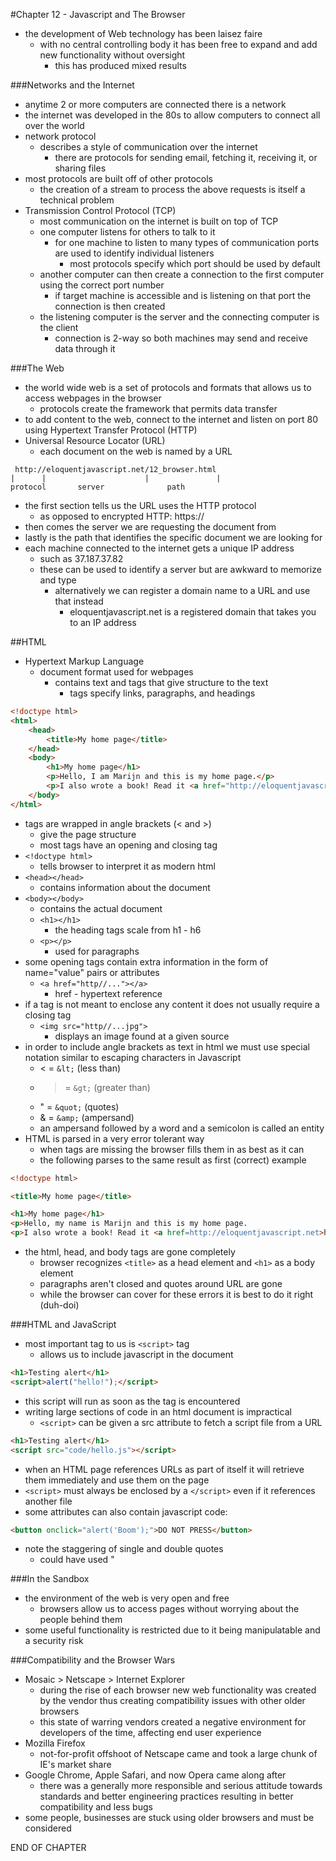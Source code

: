 #Chapter 12 - Javascript and The Browser
- the development of Web technology has been laisez faire
    - with no central controlling body it has been free to expand and add new functionality without oversight
        - this has produced mixed results

###Networks and the Internet
- anytime 2 or more computers are connected there is a network
- the internet was developed in the 80s to allow computers to connect all over the world
- network protocol
    - describes a style of communication over the internet
        - there are protocols for sending email, fetching it, receiving it, or sharing files
- most protocols are built off of other protocols
    - the creation of a stream to process the above requests is itself a technical problem
- Transmission Control Protocol (TCP)
    - most communication on the internet is built on top of TCP
    - one computer listens for others to talk to it
        - for one machine to listen to many types of communication ports are used to identify individual listeners
            - most protocols specify which port should be used by default
    - another computer can then create a connection to the first computer using the correct port number
        - if target machine is accessible and is listening on that port the connection is then created
    - the listening computer is the server and the connecting computer is the client
        - connection is 2-way so both machines may send and receive data through it

###The Web
- the world wide web is a set of protocols and formats that allows us to access webpages in the browser
    - protocols create the framework that permits data transfer
- to add content to the web, connect to the internet and listen on port 80 using Hypertext Transfer Protocol (HTTP)
- Universal Resource Locator (URL)
    - each document on the web is named by a URL
```
 http://eloquentjavascript.net/12_browser.html
|      |                      |               |
protocol       server              path
```
- the first section tells us the URL uses the HTTP protocol
    - as opposed to encrypted HTTP: https://
- then comes the server we are requesting the document from
- lastly is the path that identifies the specific document we are looking for
- each machine connected to the internet gets a unique IP address
    - such as 37.187.37.82
    - these can be used to identify a server but are awkward to memorize and type
        - alternatively we can register a domain name to a URL and use that instead
            - eloquentjavascript.net is a registered domain that takes you to an IP address

##HTML
- Hypertext Markup Language
    - document format used for webpages
        - contains text and tags that give structure to the text
            - tags specify links, paragraphs, and headings
```html
<!doctype html>
<html>
    <head>
        <title>My home page</title>
    </head>
    <body>
        <h1>My home page</h1>
        <p>Hello, I am Marijn and this is my home page.</p>
        <p>I also wrote a book! Read it <a href="http://eloquentjavascript.net">here</a>.</p>
    </body>
</html>
```
- tags are wrapped in angle brackets (< and >)
    - give the page structure
    - most tags have an opening and closing tag
- ```<!doctype html>```
    - tells browser to interpret it as modern html
- ```<head></head>```
    - contains information about the document
- ```<body></body>```
    - contains the actual document
    - ```<h1></h1>```
        - the heading tags scale from h1 - h6
    - ```<p></p>```
        - used for paragraphs
- some opening tags contain extra information in the form of name="value" pairs or attributes
    - ```<a href="http//..."></a>```
        - href - hypertext reference
- if a tag is not meant to enclose any content it does not usually require a closing tag
    - ```<img src="http//...jpg">```
        - displays an image found at a given source
- in order to include angle brackets as text in html we must use special notation similar to escaping characters in Javascript
    - < = ```&lt;``` (less than)
    - > = ```&gt;``` (greater than)
    - " = ```&quot;``` (quotes)
    - & = ```&amp;``` (ampersand)
    - an ampersand followed by a word and a semicolon is called an entity
- HTML is parsed in a very error tolerant way
    - when tags are missing the browser fills them in as best as it can
    - the following parses to the same result as first (correct) example
```html
<!doctype html>

<title>My home page</title>

<h1>My home page</h1>
<p>Hello, my name is Marijn and this is my home page.
<p>I also wrote a book! Read it <a href=http://eloquentjavascript.net>here</a>
```
- the html, head, and body tags are gone completely
    - browser recognizes ```<title>``` as a head element and ```<h1>``` as a body element
    - paragraphs aren't closed and quotes around URL are gone
    - while the browser can cover for these errors it is best to do it right (duh-doi)

###HTML and JavaScript
- most important tag to us is ```<script>``` tag
    - allows us to include javascript in the document
```html
<h1>Testing alert</h1>
<script>alert("hello!");</script>
```
- this script will run as soon as the tag is encountered
- writing large sections of code in an html document is impractical
    - ```<script>``` can be given a src attribute to fetch a script file from a URL
```html
<h1>Testing alert</h1>
<script src="code/hello.js"></script>
```
- when an HTML page references URLs as part of itself it will retrieve them immediately and use them on the page
- ```<script>``` must always be enclosed by a ```</script>``` even if it references another file
- some attributes can also contain javascript code:
```html
<button onclick="alert('Boom');">DO NOT PRESS</button>
```
- note the staggering of single and double quotes
    - could have used &quot;

###In the Sandbox
- the environment of the web is very open and free
    - browsers allow us to access pages without worrying about the people behind them
- some useful functionality is restricted due to it being manipulatable and a security risk

###Compatibility and the Browser Wars
- Mosaic > Netscape > Internet Explorer
    - during the rise of each browser new web functionality was created by the vendor thus creating compatibility issues with other older browsers
    - this state of warring vendors created a negative environment for developers of the time, affecting end user experience
- Mozilla Firefox
    - not-for-profit offshoot of Netscape came and took a large chunk of IE's market share
- Google Chrome, Apple Safari, and now Opera came along after
    - there was a generally more responsible and serious attitude towards standards and better engineering practices resulting in better compatibility and less bugs
- some people, businesses are stuck using older browsers and must be considered

END OF CHAPTER

